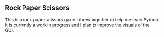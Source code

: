## Rock Paper Scissors

This is a rock paper scissors game I threw together to help me learn Python.  It is currently a work in progress and I plan to improve the visuals of the GUI.
